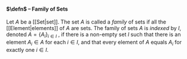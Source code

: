 #### $\defn$ – Family of Sets
Let $A$ be a [[Set|set]]. The set $A$ is called a *family* of sets if all the [[Element|elements]] of $A$ are sets. The family of sets $A$ is *indexed* by $I$, denoted $A = \{A_{i}\}_{i\in I}$ , if there is a non-empty set $I$ such that there is an element $A_{i}\in A$ for each $i \in I$, and that every element of $A$ equals $A_i$ for exactly one $i\in I$.